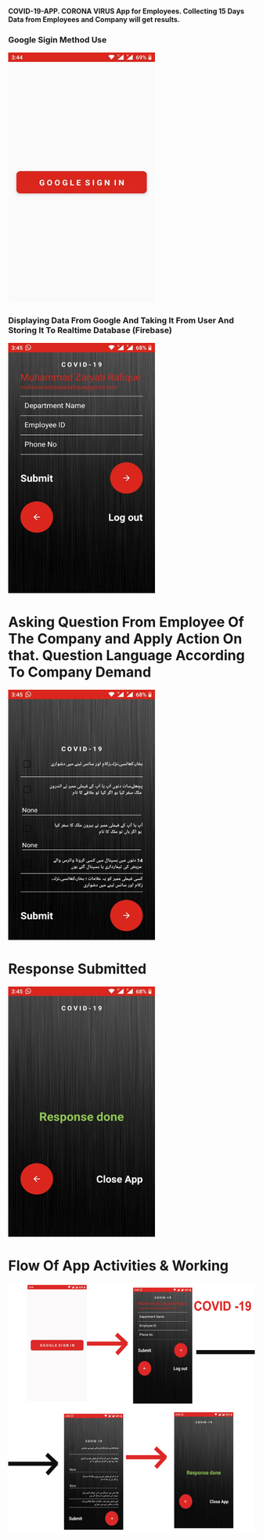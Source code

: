 #### COVID-19-APP. CORONA VIRUS App for Employees. Collecting 15 Days Data from Employees and Company will get results.

### Google Sigin Method Use
<img src="1.jpeg" width="300" height="510">

### Displaying Data From Google And Taking It From User And Storing It To Realtime Database (Firebase)
<img src="2.jpeg" width="300" height="510">

# Asking Question From Employee Of The Company and Apply Action On that. Question Language According To Company Demand
<img src="3.jpeg" width="300" height="510">
 
# Response Submitted
<img src="4.jpeg" width="300" height="510">

# Flow Of App Activities & Working
<img src="App.jpg" width="800" height="510">
